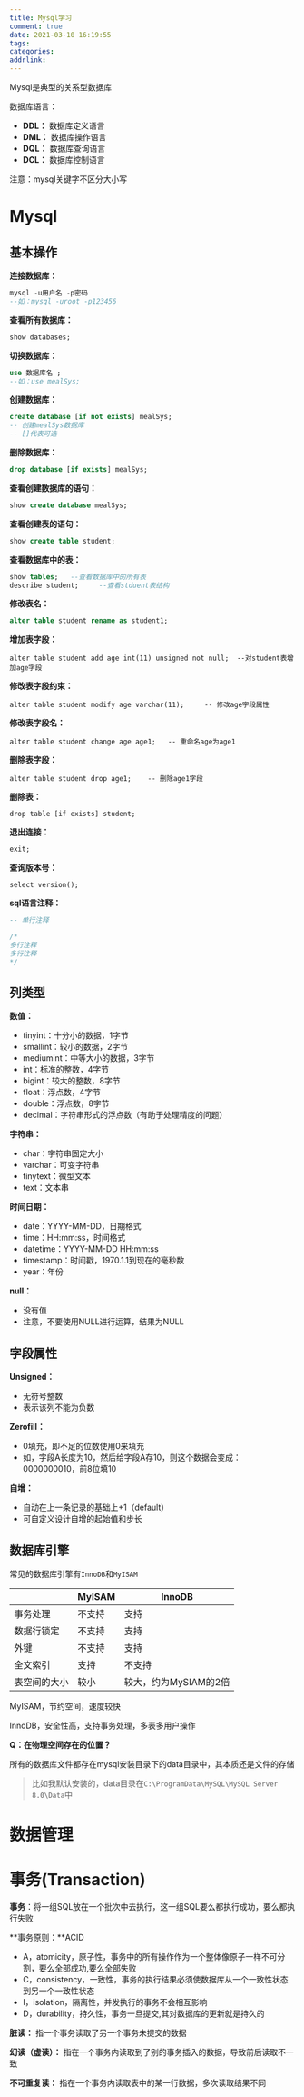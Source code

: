 ```yaml
---
title: Mysql学习
comment: true
date: 2021-03-10 16:19:55
tags:
categories:
addrlink:
---
```




Mysql是典型的关系型数据库

数据库语言：

- **DDL：** 数据库定义语言
- **DML：** 数据库操作语言
- **DQL：** 数据库查询语言
- **DCL：** 数据库控制语言

注意：mysql关键字不区分大小写

# Mysql

## 基本操作

**连接数据库：**

```sql
mysql -u用户名 -p密码
--如：mysql -uroot -p123456
```

**查看所有数据库：**

```sql
show databases;
```

**切换数据库：**

```sql
use 数据库名 ;
--如：use mealSys;
```

**创建数据库：**

```sql
create database [if not exists] mealSys;    
-- 创建mealSys数据库
-- []代表可选
```

**删除数据库：**

```sql
drop database [if exists] mealSys;
```

**查看创建数据库的语句：**

```sql
show create database mealSys;
```

**查看创建表的语句：**

```sql
show create table student;
```

**查看数据库中的表：**

```sql
show tables;   --查看数据库中的所有表
describe student;     --查看stduent表结构
```

**修改表名：**

```sql
alter table student rename as student1;
```

**增加表字段：**

```mysql
alter table student add age int(11) unsigned not null;  --对student表增加age字段
```

**修改表字段约束：**

```mysql
alter table student modify age varchar(11);     -- 修改age字段属性
```

**修改表字段名：**

```mysql
alter table student change age age1;   -- 重命名age为age1
```

**删除表字段：**

```mysql
alter table student drop age1;    -- 删除age1字段
```

**删除表：**

```mysql
drop table [if exists] student;   
```



**退出连接：**

```sql
exit;
```

**查询版本号：**

```mysql
select version();
```



**sql语言注释：**

```sql
-- 单行注释

/*
多行注释
多行注释
*/
```



## 列类型

**数值：**

- tinyint：十分小的数据，1字节
- smallint：较小的数据，2字节
- mediumint：中等大小的数据，3字节
- int：标准的整数，4字节
- bigint：较大的整数，8字节
- float：浮点数，4字节
- double：浮点数，8字节
- decimal：字符串形式的浮点数（有助于处理精度的问题）



**字符串：**

- char：字符串固定大小
- varchar：可变字符串
- tinytext：微型文本
- text：文本串



**时间日期：**

- date：YYYY-MM-DD，日期格式
- time：HH:mm:ss，时间格式
- datetime：YYYY-MM-DD HH:mm:ss
- timestamp：时间戳，1970.1.1到现在的毫秒数
- year：年份



**null：**

- 没有值
- 注意，不要使用NULL进行运算，结果为NULL



## 字段属性

**Unsigned：**

- 无符号整数
- 表示该列不能为负数



**Zerofill：**

- 0填充，即不足的位数使用0来填充
- 如，字段A长度为10，然后给字段A存10，则这个数据会变成：0000000010，前8位填10



**自增：**

- 自动在上一条记录的基础上+1（default）
- 可自定义设计自增的起始值和步长



## 数据库引擎

常见的数据库引擎有`InnoDB`和`MyISAM`

|              | MyISAM | InnoDB                |
| ------------ | ------ | --------------------- |
| 事务处理     | 不支持 | 支持                  |
| 数据行锁定   | 不支持 | 支持                  |
| 外键         | 不支持 | 支持                  |
| 全文索引     | 支持   | 不支持                |
| 表空间的大小 | 较小   | 较大，约为MySIAM的2倍 |

MyISAM，节约空间，速度较快

InnoDB，安全性高，支持事务处理，多表多用户操作



**Q：在物理空间存在的位置？**

所有的数据库文件都存在mysql安装目录下的data目录中，其本质还是文件的存储

> 比如我默认安装的，data目录在`C:\ProgramData\MySQL\MySQL Server 8.0\Data`中





# 数据管理



# 事务(Transaction)

**事务**：将一组SQL放在一个批次中去执行，这一组SQL要么都执行成功，要么都执行失败

**事务原则：**ACID

- A，atomicity，原子性，事务中的所有操作作为一个整体像原子一样不可分割，要么全部成功,要么全部失败
- C，consistency，一致性，事务的执行结果必须使数据库从一个一致性状态到另一个一致性状态
- I，isolation，隔离性，并发执行的事务不会相互影响
- D，durability，持久性，事务一旦提交,其对数据库的更新就是持久的



**脏读：** 指一个事务读取了另一个事务未提交的数据

**幻读（虚读）：** 指在一个事务内读取到了别的事务插入的数据，导致前后读取不一致

**不可重复读：** 指在一个事务内读取表中的某一行数据，多次读取结果不同



